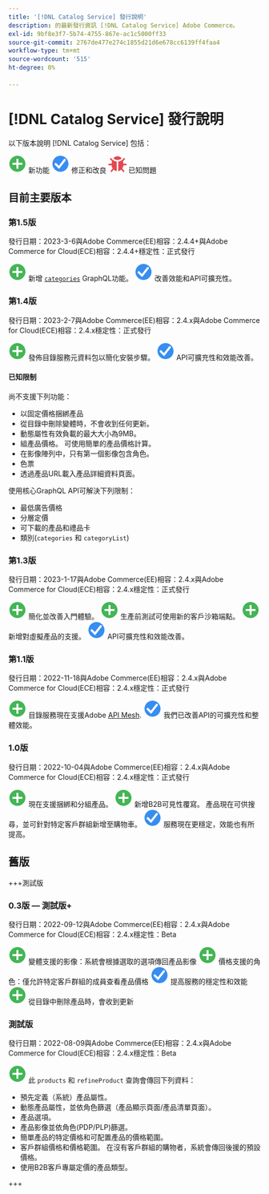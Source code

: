 ```yaml
---
title: '[!DNL Catalog Service] 發行說明'
description: 的最新發行資訊 [!DNL Catalog Service] Adobe Commerce。
exl-id: 9bf8e3f7-5b74-4755-867e-ac1c5000ff33
source-git-commit: 2767de477e274c1855d21d6e678cc6139ff4faa4
workflow-type: tm+mt
source-wordcount: '515'
ht-degree: 0%

---
```


# [!DNL Catalog Service] 發行說明

以下版本說明 [!DNL Catalog Service] 包括：

![新增](../assets/new.svg) 新功能
![修正](../assets/fix.svg) 修正和改良
![錯誤](../assets/bug.svg) 已知問題

## 目前主要版本

### 第1.5版

發行日期：2023-3-6與Adobe Commerce(EE)相容：2.4.4+與Adobe Commerce for Cloud(ECE)相容：2.4.4+穩定性：正式發行

![新增](../assets/new.svg) 新增 [`categories`](https://developer.adobe.com/commerce/webapi/graphql/schema/catalog-service/queries/categories/) GraphQL功能。
![修正](../assets/fix.svg) 改善效能和API可擴充性。

### 第1.4版

發行日期：2023-2-7與Adobe Commerce(EE)相容：2.4.x與Adobe Commerce for Cloud(ECE)相容：2.4.x穩定性：正式發行

![新增](../assets/new.svg) 發佈目錄服務元資料包以簡化安裝步驟。
![修正](../assets/fix.svg) API可擴充性和效能改善。

#### 已知限制

尚不支援下列功能：

* 以固定價格捆綁產品
* 從目錄中刪除變體時，不會收到任何更新。
* 動態屬性有效負載的最大大小為9MB。
* 組產品價格。 可使用簡單的產品價格計算。
* 在影像陣列中，只有第一個影像包含角色。
* 色票
* 透過產品URL載入產品詳細資料頁面。

使用核心GraphQL API可解決下列限制：

* 最低廣告價格
* 分層定價
* 可下載的產品和禮品卡
* 類別(`categories` 和 `categoryList`)

### 第1.3版

發行日期：2023-1-17與Adobe Commerce(EE)相容：2.4.x與Adobe Commerce for Cloud(ECE)相容：2.4.x穩定性：正式發行

![新增](../assets/new.svg) 簡化並改善入門體驗。
![新增](../assets/new.svg) 生產前測試可使用新的客戶沙箱端點。
![新增](../assets/new.svg) 新增對虛擬產品的支援。
![修正](../assets/fix.svg) API可擴充性和效能改善。

### 第1.1版

發行日期：2022-11-18與Adobe Commerce(EE)相容：2.4.x與Adobe Commerce for Cloud(ECE)相容：2.4.x穩定性：正式發行

![新增](../assets/new.svg) 目錄服務現在支援Adobe [API Mesh](https://developer.adobe.com/graphql-mesh-gateway/).
![修正](../assets/fix.svg) 我們已改善API的可擴充性和整體效能。

### 1.0版

發行日期：2022-10-04與Adobe Commerce(EE)相容：2.4.x與Adobe Commerce for Cloud(ECE)相容：2.4.x穩定性：正式發行

![新增](../assets/new.svg) 現在支援捆綁和分組產品。
![新增](../assets/new.svg) 新增B2B可見性覆寫。 產品現在可供搜尋，並可針對特定客戶群組新增至購物車。
![修正](../assets/fix.svg) 服務現在更穩定，效能也有所提高。

## 舊版

+++測試版

### 0.3版 — 測試版+

發行日期：2022-09-12與Adobe Commerce(EE)相容：2.4.x與Adobe Commerce for Cloud(ECE)相容：2.4.x穩定性：Beta

![新增](../assets/new.svg) 變體支援的影像：系統會根據選取的選項傳回產品影像
![新增](../assets/new.svg) 價格支援的角色：僅允許特定客戶群組的成員查看產品價格
![修正](../assets/fix.svg) 提高服務的穩定性和效能
![新增](../assets/new.svg) 從目錄中刪除產品時，會收到更新

### 測試版

發行日期：2022-08-09與Adobe Commerce(EE)相容：2.4.x與Adobe Commerce for Cloud(ECE)相容：2.4.x穩定性：Beta

![新增](../assets/new.svg) 此 `products` 和 `refineProduct` 查詢會傳回下列資料：

* 預先定義（系統）產品屬性。
* 動態產品屬性，並依角色篩選（產品顯示頁面/產品清單頁面）。
* 產品選項。
* 產品影像並依角色(PDP/PLP)篩選。
* 簡單產品的特定價格和可配置產品的價格範圍。
* 客戶群組價格和價格範圍。 在沒有客戶群組的購物者，系統會傳回後援的預設價格。
* 使用B2B客戶專屬定價的產品類型。

+++